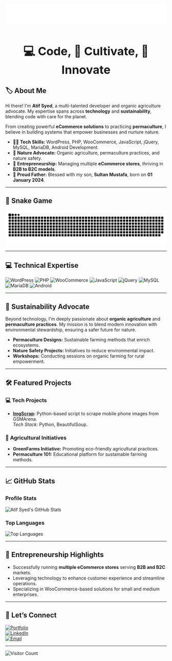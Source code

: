

  <h1 align="center">
  <img src="https://raw.githubusercontent.com/atifsyeds/atifsyeds/master/name.svg" alt="Atif Syeds" />
</h1>


<h2 align="center" style="font-size: 36px;">💻 Code, 🌱 Cultivate, 🌟 Innovate</h2>


## 🏷️ About Me  
Hi there! I'm **Atif Syed**, a multi-talented developer and organic agriculture advocate. My expertise spans across **technology** and **sustainability**, blending code with care for the planet.  

From creating powerful **eCommerce solutions** to practicing **permaculture**, I believe in building systems that empower businesses and nurture nature.  

- 👨‍💻 **Tech Skills:** WordPress, PHP, WooCommerce, JavaScript, jQuery, MySQL, MariaDB, Android Development.  
- 🌱 **Nature Advocate:** Organic agriculture, permaculture practices, and nature safety.  
- 🎯 **Entrepreneurship:** Managing multiple **eCommerce stores**, thriving in **B2B to B2C models**.  
- 🍼 **Proud Father:** Blessed with my son, **Sultan Mustafa**, born on **01 January 2024**.  

---
## 🐍 **Snake Game**

![snake game](https://github.com/Platane/snk/raw/output/github-contribution-grid-snake.svg)

---

## 💻 **Technical Expertise**
![WordPress](https://img.shields.io/badge/WordPress-21759B?style=flat-square&logo=wordpress&logoColor=white)
![PHP](https://img.shields.io/badge/PHP-777BB4?style=flat-square&logo=php&logoColor=white)
![WooCommerce](https://img.shields.io/badge/WooCommerce-96588A?style=flat-square&logo=woocommerce&logoColor=white)
![JavaScript](https://img.shields.io/badge/JavaScript-F7DF1E?style=flat-square&logo=javascript&logoColor=black)
![jQuery](https://img.shields.io/badge/jQuery-0769AD?style=flat-square&logo=jquery&logoColor=white)
![MySQL](https://img.shields.io/badge/MySQL-4479A1?style=flat-square&logo=mysql&logoColor=white)
![MariaDB](https://img.shields.io/badge/MariaDB-003545?style=flat-square&logo=mariadb&logoColor=white)
![Android](https://img.shields.io/badge/Android-3DDC84?style=flat-square&logo=android&logoColor=white)

---

## 🌱 **Sustainability Advocate**
Beyond technology, I'm deeply passionate about **organic agriculture** and **permaculture practices**. My mission is to blend modern innovation with environmental stewardship, ensuring a safer future for nature.  

- **Permaculture Designs:** Sustainable farming methods that enrich ecosystems.  
- **Nature Safety Projects:** Initiatives to reduce environmental impact.  
- **Workshops:** Conducting sessions on organic farming for rural empowerment.  

---

## 🛠️ **Featured Projects**
### 💻 **Tech Projects**
- **[ImgScrap](https://github.com/atifsyeds/ImgScrap):** Python-based script to scrape mobile phone images from GSMArena.  
  _Tech Stack:_ Python, BeautifulSoup.

  

### 🌾 **Agricultural Initiatives**
- **GreenFarms Initiative:** Promoting eco-friendly agricultural practices.  
- **Permaculture 101:** Educational platform for sustainable farming methods.  

---

## 📈 **GitHub Stats**

### **Profile Stats**
![Atif Syed's GitHub Stats](https://github-readme-stats.vercel.app/api?username=iatifsyed&show_icons=true&theme=radical)

### **Top Languages**
![Top Languages](https://github-readme-stats.vercel.app/api/top-langs/?username=iatifsyed&layout=compact&theme=radical)


---

## 🌟 **Entrepreneurship Highlights**
- Successfully running **multiple eCommerce stores** serving **B2B and B2C** markets.  
- Leveraging technology to enhance customer experience and streamline operations.  
- Specializing in WooCommerce-based solutions for small and medium enterprises.  

---

## 🔗 **Let’s Connect**
[![Portfolio](https://img.shields.io/badge/Portfolio-000000?style=flat-square&logo=firefox&logoColor=white)](https://your-portfolio-link.com)  
[![LinkedIn](https://img.shields.io/badge/LinkedIn-0077B5?style=flat-square&logo=linkedin&logoColor=white)](https://linkedin.com/in/yourprofile)  
[![Email](https://img.shields.io/badge/Email-D14836?style=flat-square&logo=gmail&logoColor=white)](mailto:your-email@gmail.com)  

---

![Visitor Count](https://komarev.com/ghpvc/?username=atifsyeds&color=blue)
